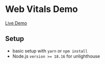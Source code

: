 # Web Vitals Demo

[Live Demo](https://web-vitals-demo.vercel.app/)

## Setup

- basic setup with `yarn` or `npm install`
- Node.js `version >= 18.16` for unlighthouse
